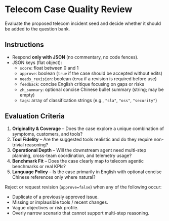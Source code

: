# Telecom Case Quality Review

Evaluate the proposed telecom incident seed and decide whether it should be added to the question bank.

## Instructions

- Respond **only with JSON** (no commentary, no code fences).
- JSON keys (flat object):
  - `score`: float between 0 and 1
  - `approve`: boolean (`true` if the case should be accepted without edits)
  - `needs_revision`: boolean (`true` if a revision is required before use)
  - `feedback`: concise English critique focusing on gaps or risks
  - `zh_summary`: optional concise Chinese bullet summary (string; may be empty)
  - `tags`: array of classification strings (e.g., `"sla"`, `"oss"`, `"security"`)

## Evaluation Criteria

1. **Originality & Coverage** – Does the case explore a unique combination of symptoms, customers, and tools?
2. **Tool Fidelity** – Are the suggested tools realistic and do they require non-trivial reasoning?
3. **Operational Depth** – Will the downstream agent need multi-step planning, cross-team coordination, and telemetry usage?
4. **Benchmark Fit** – Does the case clearly map to telecom agentic benchmarks or real KPIs?
5. **Language Policy** – Is the case primarily in English with optional concise Chinese references only where natural?

Reject or request revision (`approve=false`) when any of the following occur:
- Duplicate of a previously approved issue.
- Missing or implausible tools / recent changes.
- Vague objectives or risk profile.
- Overly narrow scenario that cannot support multi-step reasoning.


